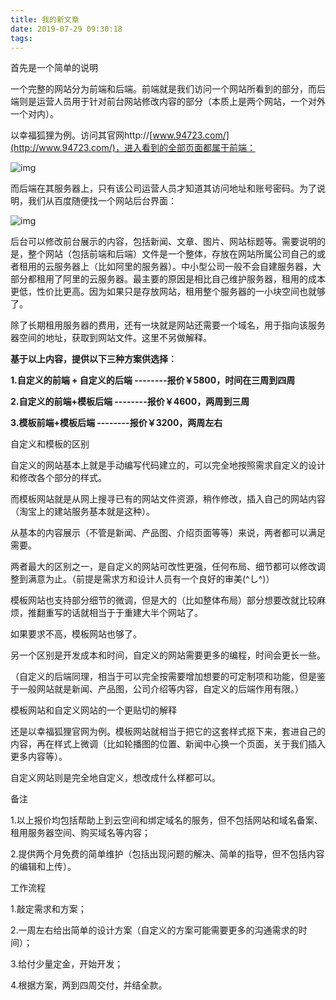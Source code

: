 ```yaml
---
title: 我的新文章
date: 2019-07-29 09:30:18
tags:
---
```


首先是一个简单的说明

一个完整的网站分为前端和后端。前端就是我们访问一个网站所看到的部分，而后端则是运营人员用于针对前台网站修改内容的部分（本质上是两个网站，一个对外一个对内）。



以幸福狐狸为例。访问其官网http://[www.94723.com/](http://www.94723.com/)，进入看到的全部页面都属于前端：



![img](https://qqadapt.qpic.cn/txdocpic/0/0fb698b5ea1e23005ce958af82f5f526/0)



而后端在其服务器上，只有该公司运营人员才知道其访问地址和账号密码。为了说明，我们从百度随便找一个网站后台界面：



![img](https://qqadapt.qpic.cn/txdocpic/0/2e2bbec6d8b4edba8a6ff760629d56d5/0)



后台可以修改前台展示的内容，包括新闻、文章、图片、网站标题等。需要说明的是，整个网站（包括前端和后端）文件是一个整体，存放在网站所属公司自己的或者租用的云服务器上（比如阿里的服务器）。中小型公司一般不会自建服务器，大部分都租用了阿里的云服务器。最主要的原因是相比自己维护服务器，租用的成本更低，性价比更高。因为如果只是存放网站，租用整个服务器的一小块空间也就够了。



除了长期租用服务器的费用，还有一块就是网站还需要一个域名，用于指向该服务器空间的地址，获取到网站文件。这里不另做解释。



**基于以上内容，提供以下三种方案供选择：**



**1.自定义的前端 + 自定义的后端 --------报价￥5800，时间在三周到四周**



**2.自定义的前端+模板后端 --------报价￥4600，两周到三周**



**3.模板前端+模板后端 --------报价￥3200，两周左右**



自定义和模板的区别

自定义的网站基本上就是手动编写代码建立的，可以完全地按照需求自定义的设计和修改各个部分的样式。



而模板网站就是从网上搜寻已有的网站文件资源，稍作修改，插入自己的网站内容（淘宝上的建站服务基本就是这种）。



从基本的内容展示（不管是新闻、产品图、介绍页面等等）来说，两者都可以满足需要。



两者最大的区别之一，是自定义的网站可改性更强，任何布局、细节都可以修改调整到满意为止。（前提是需求方和设计人员有一个良好的审美(^し^)）



模板网站也支持部分细节的微调，但是大的（比如整体布局）部分想要改就比较麻烦，推翻重写的话就相当于于重建大半个网站了。



如果要求不高，模板网站也够了。



另一个区别是开发成本和时间，自定义的网站需要更多的编程，时间会更长一些。



（自定义的后端同理，相当于可以完全按需要增加想要的可定制项和功能，但是鉴于一般网站就是新闻、产品图，公司介绍等内容，自定义的后端作用有限。）



模板网站和自定义网站的一个更贴切的解释

还是以幸福狐狸官网为例。模板网站就相当于把它的这套样式抠下来，套进自己的内容，再在样式上微调（比如轮播图的位置、新闻中心换一个页面，关于我们插入更多内容等）。



自定义网站则是完全地自定义，想改成什么样都可以。



备注

1.以上报价均包括帮助上到云空间和绑定域名的服务，但不包括网站和域名备案、租用服务器空间、购买域名等内容；



2.提供两个月免费的简单维护（包括出现问题的解决、简单的指导，但不包括内容的编辑和上传）。



工作流程

1.敲定需求和方案；



2.一周左右给出简单的设计方案（自定义的方案可能需要更多的沟通需求的时间）；



3.给付少量定金，开始开发；



4.根据方案，两到四周交付，并结全款。